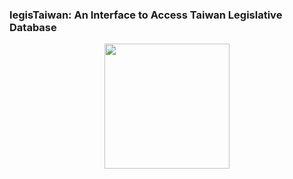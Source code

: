 ### legisTaiwan: An Interface to Access Taiwan Legislative Database



<p align="center">
  <img width="left" height="200" src="https://github.com/yl17124/legisTaiwan/blob/master/images/hexsticker_tw.png">
</p>
